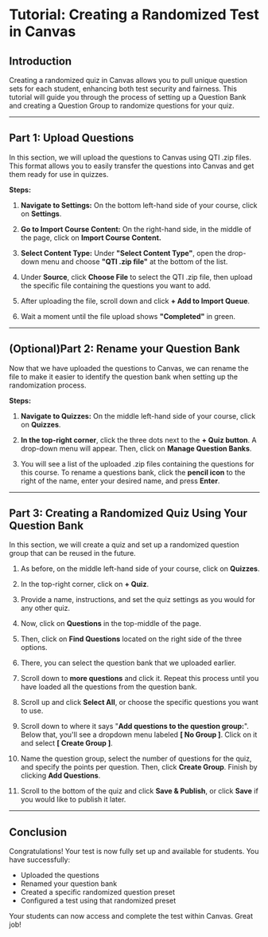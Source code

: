 # **Tutorial: Creating a Randomized Test in Canvas**

## **Introduction**
Creating a randomized quiz in Canvas allows you to pull unique question sets for each student, enhancing both test security and fairness. This tutorial will guide you through the process of setting up a Question Bank and creating a Question Group to randomize questions for your quiz.

---

## **Part 1: Upload Questions**
In this section, we will upload the questions to Canvas using QTI .zip files. This format allows you to easily transfer the questions into Canvas and get them ready for use in quizzes.

**Steps:**

1. **Navigate to Settings:** On the bottom left-hand side of your course, click on **Settings**.

2. **Go to Import Course Content:** On the right-hand side, in the middle of the page, click on **Import Course Content.**

3. **Select Content Type:** Under **"Select Content Type"**, open the drop-down menu and choose **"QTI .zip file"** at the bottom of the list.

4. Under **Source**, click **Choose File** to select the QTI .zip file, then upload the specific file containing the questions you want to add.

5. After uploading the file, scroll down and click **+ Add to Import Queue**.

6. Wait a moment until the file upload shows **"Completed"** in green.

---

## **(Optional)Part 2: Rename your Question Bank**
Now that we have uploaded the questions to Canvas, we can rename the file to make it easier to identify the question bank when setting up the randomization process.

**Steps:**

1. **Navigate to Quizzes:** On the middle left-hand side of your course, click on **Quizzes**.

2. **In the top-right corner**, click the three dots next to the **+ Quiz button**. A drop-down menu will appear. Then, click on **Manage Question Banks**.

3. You will see a list of the uploaded .zip files containing the questions for this course. To rename a questions bank, click the **pencil icon** to the right of the name, enter your desired name, and press **Enter**.

---

## **Part 3: Creating a Randomized Quiz Using Your Question Bank**
In this section, we will create a quiz and set up a randomized question group that can be reused in the future.

1. As before, on the middle left-hand side of your course, click on **Quizzes**.

2. In the top-right corner, click on **+ Quiz**.

3. Provide a name, instructions, and set the quiz settings as you would for any other quiz.

4. Now, click on **Questions** in the top-middle of the page.

5. Then, click on **Find Questions** located on the right side of the three options.

6. There, you can select the question bank that we uploaded earlier.

7. Scroll down to **more questions** and click it. Repeat this process until you have loaded all the questions from the question bank.

8. Scroll up and click **Select All**, or choose the specific questions you want to use.

9. Scroll down to where it says "**Add questions to the question group:**". Below that, you'll see a dropdown menu labeled **[ No Group ]**. Click on it and select **[ Create Group ]**.

10. Name the question group, select the number of questions for the quiz, and specify the points per question. Then, click **Create Group**. Finish by clicking **Add Questions**.

11. Scroll to the bottom of the quiz and click **Save & Publish**, or click **Save** if you would like to publish it later.

---

## **Conclusion**
Congratulations! Your test is now fully set up and available for students. You have successfully:
- Uploaded the questions
- Renamed your question bank
- Created a specific randomized question preset
- Configured a test using that randomized preset

Your students can now access and complete the test within Canvas. Great job!